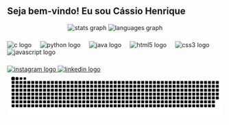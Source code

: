 ## Seja bem-vindo! Eu sou Cássio Henrique

<div align="center">
  <img src="https://github-readme-stats.vercel.app/api?username=cassiohmonteiro&hide_title=false&hide_rank=false&show_icons=true&include_all_commits=true&count_private=true&disable_animations=false&theme=dracula&locale=pt-br&hide_border=false" height="150" alt="stats graph"  />
  <img src="https://github-readme-stats.vercel.app/api/top-langs?username=cassiohmonteiro&locale=pt-br&hide_title=false&layout=compact&card_width=320&langs_count=5&theme=dracula&hide_border=false" height="150" alt="languages graph"  />
</div>

###

<div align="left">
  <img src="https://skillicons.dev/icons?i=c" height="30" alt="c logo"  />
  <img width="12" />
  <img src="https://cdn.simpleicons.org/python/3776AB" height="30" alt="python logo"  />
  <img width="12" />
  <img src="https://cdn.jsdelivr.net/gh/devicons/devicon/icons/java/java-original.svg" height="30" alt="java logo"  />
  <img width="12" />
  <img src="https://cdn.simpleicons.org/html5/E34F26" height="30" alt="html5 logo"  />
  <img width="12" />
  <img src="https://cdn.simpleicons.org/css3/1572B6" height="30" alt="css3 logo"  />
  <img width="12" />
  <img src="https://cdn.simpleicons.org/javascript/F7DF1E" height="30" alt="javascript logo"  />
</div>

###

<div align="left">
  <a href="https://www.instagram.com/cassioo__henrique/" target="_blank">
    <img src="https://img.shields.io/static/v1?message=Instagram&logo=instagram&label=cassio__henrique&color=E4405F&logoColor=white&labelColor=E4405F&style=for-the-badge" height="35" alt="instagram logo"  />
  </a>
<a href="https://www.linkedin.com/in/c%C3%A1ssio-henrique-1384622b3/" target="_blank">
    <img src="https://img.shields.io/static/v1?message=LinkedIn&logo=linkedin&label=Cassio%20Henrique&color=0077B5&logoColor=white&labelColor=0077B5&style=for-the-badge" height="35" alt="linkedin logo"  />
  </a>

  <picture align="center">
  <source media="(prefers-color-scheme: dark)" srcset="https://raw.githubusercontent.com/cassiohmonteiro/cassiohmonteiro/output/github-contribution-grid-snake-dark.svg">
  <source media="(prefers-color-scheme: light)" srcset="https://raw.githubusercontent.com/cassiohmonteiro/cassiohmonteiro/output/github-contribution-grid-snake-dark.svg">
  <img align="center" alt="github contribution grid snake animation" src="https://raw.githubusercontent.com/cassiohmonteiro/cassiohmonteiro/output/github-contribution-grid-snake.svg">
</picture>
  


